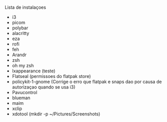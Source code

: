 Lista de instalaçoes



- i3
- picom
- polybar
- alacritty
- eza
- rofi
- feh
- Arandr
- zsh
- oh my zsh
- lxappearance (teste)
- Flatseal (permissoes do flatpak store)
- policykit-1-gnome (Corrige o erro que flatpak e snaps dao por causa de autorizaçao quando se usa i3)
- Pavucontrol
- blueman
- maim
- xclip
- xdotool (mkdir -p ~/Pictures/Screenshots)
